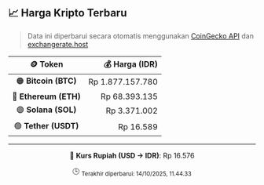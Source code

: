 

<!-- HARGA_KRIPTO -->
## 📈 Harga Kripto Terbaru

> Data ini diperbarui secara otomatis menggunakan [CoinGecko API](https://www.coingecko.com/) dan [exchangerate.host](https://exchangerate.host/)

<div align="center">

| 🪙 Token | 💰 Harga (IDR) |
|:------:|---------------:|
| 🟠 **Bitcoin (BTC)**   | Rp 1.877.157.780 |
| 🔵 **Ethereum (ETH)**  | Rp 68.393.135 |
| 🟣 **Solana (SOL)**    | Rp 3.371.002 |
| 🟢 **Tether (USDT)**   | Rp 16.589 |

---

💱 **Kurs Rupiah (USD → IDR)**: Rp 16.576

🕒 <sub>Terakhir diperbarui: 14/10/2025, 11.44.33</sub>

</div>
<!-- /HARGA_KRIPTO -->